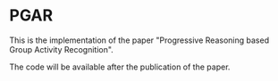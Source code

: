 # PGAR
This is the implementation of the paper "Progressive Reasoning based Group Activity Recognition".

The code will be available after the publication of the paper.
